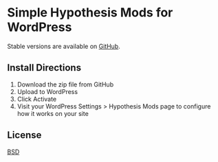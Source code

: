 # Simple Hypothesis Mods for WordPress

Stable versions are available on [GitHub]().

## Install Directions

1. Download the zip file from GitHub
2. Upload to WordPress
3. Click Activate
4. Visit your WordPress Settings > Hypothesis Mods page to configure how it works on your site

## License

[BSD](http://opensource.org/licenses/BSD-2-Clause)
